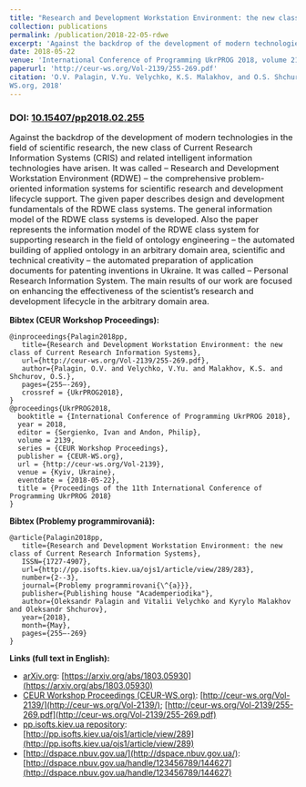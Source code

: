 ```yaml
---
title: "Research and Development Workstation Environment: the new class of Current Research Information Systems"
collection: publications
permalink: /publication/2018-22-05-rdwe
excerpt: 'Against the backdrop of the development of modern technologies in the field of scientific research, the new class of Current Research Information Systems (CRIS) and related intelligent information technologies have arisen. It was called – Research and Development Workstation Environment (RDWE) – the comprehensive problem-oriented information systems for scientific research and development lifecycle support. The given paper describes design and development fundamentals of the RDWE class systems. The general information model of the RDWE class systems is developed. Also the paper represents the information model of the RDWE class system for supporting research in the field of ontology engineering – the automated building of applied ontology in an arbitrary domain area, scientific and technical creativity – the automated preparation of application documents for patenting inventions in Ukraine. It was called – Personal Research Information System. The main results of our work are focused on enhancing the effectiveness of the scientist’s research and development lifecycle in the arbitrary domain area.'
date: 2018-05-22
venue: 'International Conference of Programming UkrPROG 2018, volume 2139 of CEUR Workshop Proceedings. Also published in scientific journal "Problemy programmirovaniâ"'
paperurl: 'http://ceur-ws.org/Vol-2139/255-269.pdf'
citation: 'O.V. Palagin, V.Yu. Velychko, K.S. Malakhov, and O.S. Shchurov. Research and development workstation environment: the new class of current research information systems. In Ivan Sergienko and Philip Andon, editors, International Conference of Programming UkrPROG 2018, volume 2139 of CEUR Workshop Proceedings, pages 255-269. CEUR-
WS.org, 2018'
---
```


### DOI: [10.15407/pp2018.02.255](https://doi.org/10.15407/pp2018.02.255)

<p style="font-size:11pt">
Against the backdrop of the development of modern technologies in the field of scientific research, the new class of Current Research Information Systems (CRIS) and related intelligent information technologies have arisen. It was called – Research and Development Workstation Environment (RDWE) – the comprehensive problem-oriented information systems for scientific research and development lifecycle support. The given paper describes design and development fundamentals of the RDWE class systems. The general information model of the RDWE class systems is developed. Also the paper represents the information model of the RDWE class system for supporting research in the field of ontology engineering – the automated building of applied ontology in an arbitrary domain area, scientific and technical creativity – the automated preparation of application documents for patenting inventions in Ukraine. It was called – Personal Research Information System. The main results of our work are focused on enhancing the effectiveness of the scientist’s research and development lifecycle in the arbitrary domain area.
</p>

**Bibtex (CEUR Workshop Proceedings):**
```
@inproceedings{Palagin2018pp,
   title={Research and Development Workstation Environment: the new class of Current Research Information Systems},
   url={http://ceur-ws.org/Vol-2139/255-269.pdf},
   author={Palagin, O.V. and Velychko, V.Yu. and Malakhov, K.S. and Shchurov, O.S.},
   pages={255–-269},
   crossref = {UkrPROG2018},
}
@proceedings{UkrPROG2018,
  booktitle = {International Conference of Programming UkrPROG 2018},
  year = 2018,
  editor = {Sergienko, Ivan and Andon, Philip},
  volume = 2139,
  series = {CEUR Workshop Proceedings},
  publisher = {CEUR-WS.org},
  url = {http://ceur-ws.org/Vol-2139},
  venue = {Kyiv, Ukraine},
  eventdate = {2018-05-22},
  title = {Proceedings of the 11th International Conference of Programming UkrPROG 2018}
}
```
**Bibtex (Problemy programmirovaniâ):**
```
@article{Palagin2018pp,
   title={Research and Development Workstation Environment: the new class of Current Research Information Systems},
   ISSN={1727-4907},
   url={http://pp.isofts.kiev.ua/ojs1/article/view/289/283},
   number={2--3},
   journal={Problemy programmirovani{\^{a}}},
   publisher={Publishing house "Academperiodika"},
   author={Oleksandr Palagin and Vitalii Velychko and Kyrylo Malakhov and Oleksandr Shchurov},
   year={2018},
   month={May},
   pages={255–-269}
}
```

**Links (full text in English):**
* [arXiv.org](https://arxiv.org/a/0000-0003-3223-9844): [https://arxiv.org/abs/1803.05930](https://arxiv.org/abs/1803.05930)
* [CEUR Workshop Proceedings (CEUR-WS.org)](http://ceur-ws.org/): [http://ceur-ws.org/Vol-2139/](http://ceur-ws.org/Vol-2139/); [http://ceur-ws.org/Vol-2139/255-269.pdf](http://ceur-ws.org/Vol-2139/255-269.pdf)
* [pp.isofts.kiev.ua repository](http://pp.isofts.kiev.ua): [http://pp.isofts.kiev.ua/ojs1/article/view/289](http://pp.isofts.kiev.ua/ojs1/article/view/289)
* [http://dspace.nbuv.gov.ua/](http://dspace.nbuv.gov.ua/): [http://dspace.nbuv.gov.ua/handle/123456789/144627](http://dspace.nbuv.gov.ua/handle/123456789/144627)